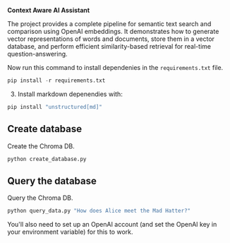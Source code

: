 **Context Aware AI Assistant**

The project provides a complete pipeline for semantic text search and comparison using OpenAI embeddings. 
It demonstrates how to generate vector representations of words and documents, store them in a vector database, and perform efficient similarity-based retrieval for real-time question-answering.

 Now run this command to install dependenies in the `requirements.txt` file. 

```python
pip install -r requirements.txt
```

3. Install markdown depenendies with: 

```python
pip install "unstructured[md]"
```

## Create database

Create the Chroma DB.

```python
python create_database.py
```

## Query the database

Query the Chroma DB.

```python
python query_data.py "How does Alice meet the Mad Hatter?"
```
You'll also need to set up an OpenAI account (and set the OpenAI key in your environment variable) for this to work.
